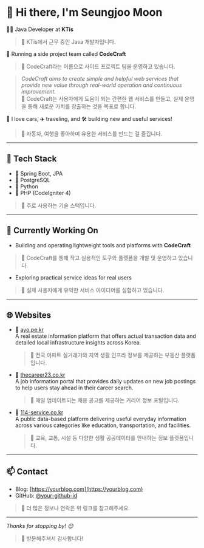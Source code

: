 # 👋 Hi there, I'm Seungjoo Moon

👨‍💻 Java Developer at **KTis**  
> 📍 KTis에서 근무 중인 Java 개발자입니다.

🚀 Running a side project team called **CodeCraft**  
> 📍 CodeCraft라는 이름으로 사이드 프로젝트 팀을 운영하고 있습니다.

> *CodeCraft aims to create simple and helpful web services that provide new value through real-world operation and continuous improvement.*  
> 📍 CodeCraft는 사용자에게 도움이 되는 간편한 웹 서비스를 만들고, 실제 운영을 통해 새로운 가치를 창출하는 것을 목표로 합니다.

🚗 I love cars, ✈️ traveling, and 🛠️ building new and useful services!  
> 📍 자동차, 여행을 좋아하며 유용한 서비스를 만드는 걸 즐깁니다.

---

## 💼 Tech Stack

- 🌱 Spring Boot, JPA  
- 🐘 PostgreSQL  
- 🐍 Python  
- 🐘 PHP (CodeIgniter 4)  
> 📍 주로 사용하는 기술 스택입니다.

---

## 🧪 Currently Working On

- Building and operating lightweight tools and platforms with **CodeCraft**  
> 📍 CodeCraft를 통해 작고 실용적인 도구와 플랫폼을 개발 및 운영하고 있습니다.

- Exploring practical service ideas for real users  
> 📍 실제 사용자에게 유익한 서비스 아이디어를 실험하고 있습니다.

---

## 🌐 Websites

- 🔗 [ayo.pe.kr](https://ayo.pe.kr)  
  A real estate information platform that offers actual transaction data and detailed local infrastructure insights across Korea.  
  > 📍 전국 아파트 실거래가와 지역 생활 인프라 정보를 제공하는 부동산 플랫폼입니다.

- 🔗 [thecareer23.co.kr](https://thecareer23.co.kr)  
  A job information portal that provides daily updates on new job postings to help users stay ahead in their career search.  
  > 📍 매일 업데이트되는 채용 공고를 제공하는 커리어 정보 포털입니다.

- 🔗 [114-service.co.kr](https://114-service.co.kr)  
  A public data-based platform delivering useful everyday information across various categories like education, transportation, and facilities.  
  > 📍 교육, 교통, 시설 등 다양한 생활 공공데이터를 안내하는 정보 플랫폼입니다.

---

## 📫 Contact

- Blog: [https://yourblog.com](https://yourblog.com)  
- GitHub: [@your-github-id](https://github.com/your-github-id)  
> 📍 더 많은 정보나 연락은 위 링크를 참고해주세요.

---

_Thanks for stopping by! 😊_  
> 📍 방문해주셔서 감사합니다!
